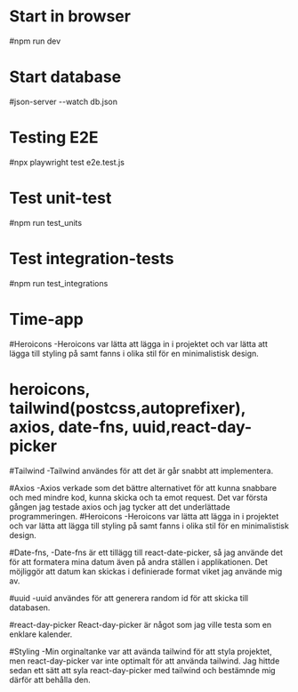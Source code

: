  
# Start in browser
 #npm run dev
# Start database
#json-server --watch db.json
# Testing E2E
#npx playwright test e2e.test.js
# Test unit-test
#npm run test_units
# Test integration-tests
#npm run test_integrations

# Time-app
#Heroicons -Heroicons var lätta att lägga in i projektet och var lätta att lägga till styling på samt fanns i olika stil för en minimalistisk design.
# heroicons, tailwind(postcss,autoprefixer), axios, date-fns, uuid,react-day-picker

#Tailwind -Tailwind användes för att det är går snabbt att implementera.

#Axios -Axios verkade som det bättre alternativet för att kunna snabbare och med mindre kod, kunna skicka och ta emot request. Det var första gången jag testade axios och jag tycker att det underlättade programmeringen.
#Heroicons 
-Heroicons var lätta att lägga in i projektet och var lätta att lägga till styling på samt fanns i olika stil för en minimalistisk design. 

#Date-fns, -Date-fns är ett tillägg till react-date-picker, så jag använde det för att formatera mina datum även på andra ställen i applikationen. Det möjliggör att datum kan skickas i definierade format viket jag använde mig av.

#uuid -uuid användes för att generera random id för att skicka till databasen.

#react-day-picker React-day-picker är något som jag ville testa som en enklare kalender.

#Styling -Min orginaltanke var att avända tailwind för att styla projektet, men react-day-picker var inte optimalt för att använda tailwind. Jag hittde sedan ett sätt att syla react-day-picker med tailwind och bestämnde mig därför att behålla den.
